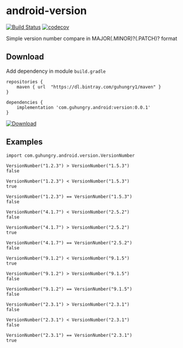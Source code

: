 # android-version
[![Build Status](https://travis-ci.org/guhungry/android-version.svg?branch=master)](https://travis-ci.org/guhungry/android-version)
[![codecov](https://codecov.io/gh/guhungry/android-version/branch/master/graph/badge.svg)](https://codecov.io/gh/guhungry/android-version)

Simple version number compare in MAJOR(.MINOR)?(.PATCH)? format

## Download
Add dependency in module `build.gradle`
```
repositories {
    maven { url  "https://dl.bintray.com/guhungry1/maven" }
}

dependencies {
    implementation 'com.guhungry.android:version:0.0.1'
}
```

[ ![Download](https://api.bintray.com/packages/guhungry1/maven/com.guhungry.android%3Aversion/images/download.svg) ](https://bintray.com/guhungry1/maven/com.guhungry.android%3Aversion/_latestVersion)

## Examples
```
import com.guhungry.android.version.VersionNumber

VersionNumber("1.2.3") > VersionNumber("1.5.3")
false

VersionNumber("1.2.3") < VersionNumber("1.5.3")
true

VersionNumber("1.2.3") == VersionNumber("1.5.3")
false

VersionNumber("4.1.7") < VersionNumber("2.5.2")
false

VersionNumber("4.1.7") > VersionNumber("2.5.2")
true

VersionNumber("4.1.7") == VersionNumber("2.5.2")
false

VersionNumber("9.1.2") < VersionNumber("9.1.5")
true

VersionNumber("9.1.2") > VersionNumber("9.1.5")
false

VersionNumber("9.1.2") == VersionNumber("9.1.5")
false

VersionNumber("2.3.1") > VersionNumber("2.3.1")
false

VersionNumber("2.3.1") < VersionNumber("2.3.1")
false

VersionNumber("2.3.1") == VersionNumber("2.3.1")
true
```

